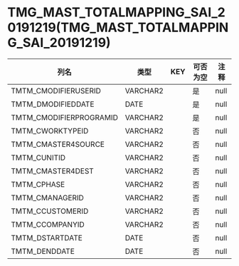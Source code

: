 # TMG_MAST_TOTALMAPPING_SAI_20191219(TMG_MAST_TOTALMAPPING_SAI_20191219)
| 列名   | 类型   | KEY  | 可否为空 | 注释   |
| ---- | ---- | ---- | ---- | ---- |
|TMTM_CMODIFIERUSERID|VARCHAR2||是|null|
|TMTM_DMODIFIEDDATE|DATE||是|null|
|TMTM_CMODIFIERPROGRAMID|VARCHAR2||是|null|
|TMTM_CWORKTYPEID|VARCHAR2||否|null|
|TMTM_CMASTER4SOURCE|VARCHAR2||否|null|
|TMTM_CUNITID|VARCHAR2||否|null|
|TMTM_CMASTER4DEST|VARCHAR2||否|null|
|TMTM_CPHASE|VARCHAR2||否|null|
|TMTM_CMANAGERID|VARCHAR2||否|null|
|TMTM_CCUSTOMERID|VARCHAR2||否|null|
|TMTM_CCOMPANYID|VARCHAR2||否|null|
|TMTM_DSTARTDATE|DATE||否|null|
|TMTM_DENDDATE|DATE||否|null|
